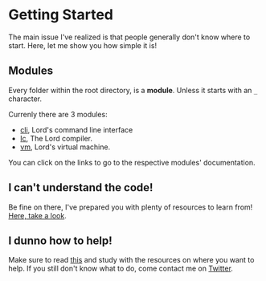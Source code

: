 # Getting Started

The main issue I've realized is that people generally don't know where to start.
Here, let me show you how simple it is!


## Modules

Every folder within the root directory, is a __module__.
Unless it starts with an `_` character.

Currenly there are 3 modules:

* [cli](mods/cli), Lord's command line interface
* [lc](mods/lc),   The Lord compiler.
* [vm](mods/vm),   Lord's virtual machine.

You can click on the links to go to the respective modules' documentation.


## I can't understand the code!

Be fine on there, I've prepared you with plenty of resources to learn from!
[Here, take a look](misc/resources.md).


## I dunno how to help!

Make sure to read [this](misc/coding-style.md) and study with the resources on where you want to help.
If you still don't know what to do, come contact me on [Twitter](https://twitter.com/mbugrayildiz).
